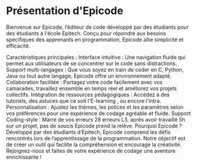 # Présentation d'Epicode

Bienvenue sur Epicode, l’éditeur de code développé par des étudiants pour des étudiants à l'école Epitech. Conçu pour répondre aux besoins spécifiques des apprenants en programmation, Epicode allie simplicité et efficacité.

Caractéristiques principales :
Interface intuitive : Une navigation fluide qui permet aux utilisateurs de se concentrer sur le code sans distractions.
Support multi-langages : Que vous soyez en train de coder en C, Python, Java ou tout autre langage, Epicode offre un environnement adapté.
Collaboration facilitée : Partagez votre code facilement avec vos camarades, travaillez ensemble en temps réel et améliorez vos projets collectifs.
Intégration de ressources pédagogiques : Accédez à des tutoriels, des astuces que ce soit l'E-learning , ou encore l'intra.
Personnalisation : Ajustez les thèmes, les polices et les paramètres selon vos préférences pour une expérience de codage agréable et fluide.
Support Coding-style : Marre de vos erreurs 28 erreurs L3, après avoir travaillé 5h sur un projet, pas de soucis Epicode prend la relève.
Pourquoi Epicode ?
Développé par des étudiants d’Epitech, Epicode comprend les défis rencontrés lors de l’apprentissage de la programmation. 
Notre objectif est de créer un outil qui facilite la compréhension et encourage la créativité. Rejoignez-nous et faites de votre expérience de codage une aventure enrichissante !
